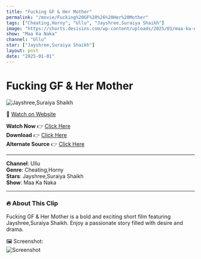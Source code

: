 ```yaml
---
title: "Fucking GF & Her Mother"
permalink: "/movie/Fucking%20GF%20%26%20Her%20Mother"
tags: ["Cheating,Horny", "Ullu", "Jayshree,Suraiya Shaikh"]
image: "https://shorts.desisins.com/wp-content/uploads/2025/01/maa-ka-naka-jayshree-suriaya-ullu-desisins.com_.jpg"
show: "Maa Ka Naka"
channel: "Ullu"
star: ["Jayshree,Suraiya Shaikh"]
layout: post
date: "2025-01-01"
---
```


# Fucking GF & Her Mother

![Jayshree,Suraiya Shaikh](https://shorts.desisins.com/wp-content/uploads/2025/01/maa-ka-naka-jayshree-suriaya-ullu-desisins.com_.jpg)

🔗 [Watch on Website](https://adult.indianseries.site/movie/Fucking%20GF%20%26%20Her%20Mother)

**Watch Now** 👉 [Click Here](https://adult.indianseries.site/movie/Fucking%20GF%20%26%20Her%20Mother)  
**Download** 👉 [Click Here](https://adult.indianseries.site/movie/Fucking%20GF%20%26%20Her%20Mother)  
**Alternate Source** 👉 [Click Here](https://adult.indianseries.site/movie/Fucking%20GF%20%26%20Her%20Mother)

---

**Channel**: Ullu  
**Genre**: Cheating,Horny  
**Stars**: Jayshree,Suraiya Shaikh  
**Show**: Maa Ka Naka

---

### 🔥 About This Clip

Fucking GF & Her Mother is a bold and exciting short film featuring Jayshree,Suraiya Shaikh. Enjoy a passionate story filled with desire and drama.
 
🖼️ Screenshot:  
![Screenshot](https://shorts.desisins.com/wp-content/uploads/2025/01/maa-ka-naka-jayshree-suriaya-ullu-desisins.com_.jpg)
